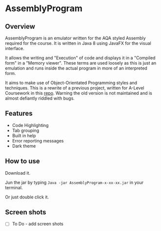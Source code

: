 # AssemblyProgram
## Overview
AssemblyProgram is an emulator written for the AQA styled Assembly required for the course.
It is written in Java 8 using JavaFX for the visual interface.

It allows the writing and "Execution" of code and displays it in a "Compiled form" in a "Memory viewer". These terms are used loosely as this is just an emulation and runs inside the actual program in more of an interpreted form. 

It aims to make use of Object-Orientated Programming styles and techniques. This is a rewrite of a previous project, written for A-Level Coursework in this [repo](https://github.com/10morgant/TimSim). Warning the old version is not maintained and is almost defiantly riddled with bugs.

## Features
- Code Highlighting
- Tab grouping
- Built in help
- Error reporting messages
- Dark theme

## How to use
Download it.

Jun the jar by typing  `Java -jar AssemblyProgram-x-xx-xx.jar` in your terminal.

Or just double click it.

## Screen shots 
- [ ] To Do - add screen shots
